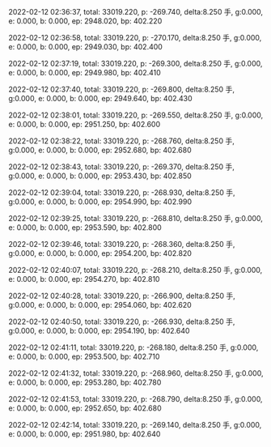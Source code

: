 2022-02-12 02:36:37, total: 33019.220, p: -269.740, delta:8.250 手, g:0.000, e: 0.000, b: 0.000, ep: 2948.020, bp: 402.220

2022-02-12 02:36:58, total: 33019.220, p: -270.170, delta:8.250 手, g:0.000, e: 0.000, b: 0.000, ep: 2949.030, bp: 402.400

2022-02-12 02:37:19, total: 33019.220, p: -269.300, delta:8.250 手, g:0.000, e: 0.000, b: 0.000, ep: 2949.980, bp: 402.410

2022-02-12 02:37:40, total: 33019.220, p: -269.800, delta:8.250 手, g:0.000, e: 0.000, b: 0.000, ep: 2949.640, bp: 402.430

2022-02-12 02:38:01, total: 33019.220, p: -269.550, delta:8.250 手, g:0.000, e: 0.000, b: 0.000, ep: 2951.250, bp: 402.600

2022-02-12 02:38:22, total: 33019.220, p: -268.760, delta:8.250 手, g:0.000, e: 0.000, b: 0.000, ep: 2952.680, bp: 402.680

2022-02-12 02:38:43, total: 33019.220, p: -269.370, delta:8.250 手, g:0.000, e: 0.000, b: 0.000, ep: 2953.430, bp: 402.850

2022-02-12 02:39:04, total: 33019.220, p: -268.930, delta:8.250 手, g:0.000, e: 0.000, b: 0.000, ep: 2954.990, bp: 402.990

2022-02-12 02:39:25, total: 33019.220, p: -268.810, delta:8.250 手, g:0.000, e: 0.000, b: 0.000, ep: 2953.590, bp: 402.800

2022-02-12 02:39:46, total: 33019.220, p: -268.360, delta:8.250 手, g:0.000, e: 0.000, b: 0.000, ep: 2954.200, bp: 402.820

2022-02-12 02:40:07, total: 33019.220, p: -268.210, delta:8.250 手, g:0.000, e: 0.000, b: 0.000, ep: 2954.270, bp: 402.810

2022-02-12 02:40:28, total: 33019.220, p: -266.900, delta:8.250 手, g:0.000, e: 0.000, b: 0.000, ep: 2954.060, bp: 402.620

2022-02-12 02:40:50, total: 33019.220, p: -266.930, delta:8.250 手, g:0.000, e: 0.000, b: 0.000, ep: 2954.190, bp: 402.640

2022-02-12 02:41:11, total: 33019.220, p: -268.180, delta:8.250 手, g:0.000, e: 0.000, b: 0.000, ep: 2953.500, bp: 402.710

2022-02-12 02:41:32, total: 33019.220, p: -268.960, delta:8.250 手, g:0.000, e: 0.000, b: 0.000, ep: 2953.280, bp: 402.780

2022-02-12 02:41:53, total: 33019.220, p: -268.790, delta:8.250 手, g:0.000, e: 0.000, b: 0.000, ep: 2952.650, bp: 402.680

2022-02-12 02:42:14, total: 33019.220, p: -269.140, delta:8.250 手, g:0.000, e: 0.000, b: 0.000, ep: 2951.980, bp: 402.640